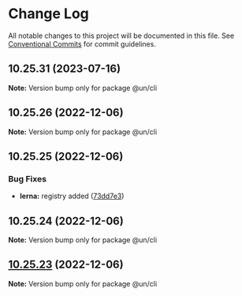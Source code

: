 # Change Log

All notable changes to this project will be documented in this file.
See [Conventional Commits](https://conventionalcommits.org) for commit guidelines.

## 10.25.31 (2023-07-16)

**Note:** Version bump only for package @un/cli





## 10.25.26 (2022-12-06)

**Note:** Version bump only for package @un/cli

## 10.25.25 (2022-12-06)

### Bug Fixes

- **lerna:** registry added ([73dd7e3](https://github.com/wfp-design-system/wfp/commit/73dd7e367e91bc1a372aa7e3f841f7f24a1b6934))

## 10.25.24 (2022-12-06)

**Note:** Version bump only for package @un/cli

## [10.25.23](https://github.com/wfp-design-system/wfp/compare/@un/cli@10.25.22...@un/cli@10.25.23) (2022-12-06)

**Note:** Version bump only for package @un/cli
